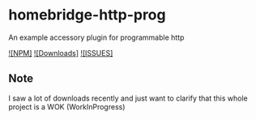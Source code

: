 # homebridge-http-prog
An example accessory plugin for programmable http

[![NPM]](https://img.shields.io/npm/v/homebridge-http-prog?style=for-the-badge)
[![Downloads]](https://img.shields.io/npm/dt/homebridge-http-prog?style=for-the-badge)
[![ISSUES]](https://img.shields.io/github/issues/joshuademarco/homebridge-http-prog?style=for-the-badge)


## Note
I saw a lot of downloads recently and just want to clarify that this whole project is a WOK (WorkInProgress)
